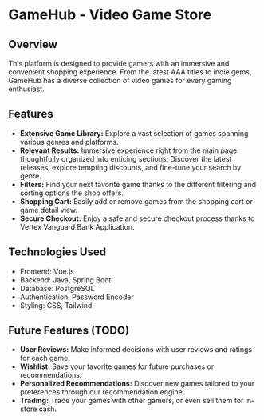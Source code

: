 # GameHub - Video Game Store

## Overview

This platform is designed to provide gamers with an immersive and convenient shopping experience. From the latest AAA titles to indie gems, GameHub has a diverse collection of video games for every gaming enthusiast.

## Features

- **Extensive Game Library:** Explore a vast selection of games spanning various genres and platforms.
- **Relevant Results:** Immersive experience right from the main page thoughtfully organized into enticing sections: Discover the latest releases, explore tempting discounts, and fine-tune your search by genre.
- **Filters:** Find your next favorite game thanks to the different filtering and sorting options the shop offers.
- **Shopping Cart:** Easily add or remove games from the shopping cart or game detail view.
- **Secure Checkout:** Enjoy a safe and secure checkout process thanks to Vertex Vanguard Bank Application.

## Technologies Used

- Frontend: Vue.js
- Backend: Java, Spring Boot
- Database: PostgreSQL
- Authentication: Password Encoder
- Styling: CSS, Tailwind
  
## Future Features (TODO)

- **User Reviews:** Make informed decisions with user reviews and ratings for each game.
- **Wishlist:** Save your favorite games for future purchases or recommendations.
- **Personalized Recommendations:** Discover new games tailored to your preferences through our recommendation engine.
- **Trading:** Trade your games with other gamers, or even sell them for in-store cash.
